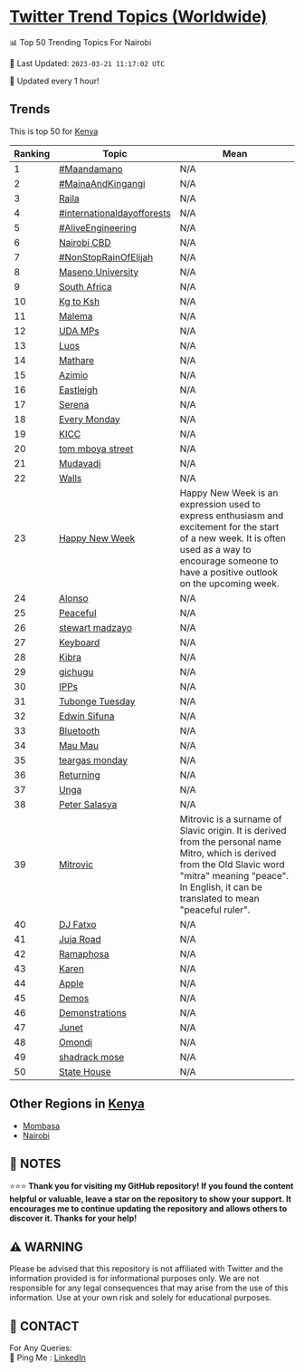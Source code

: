 [Twitter Trend Topics (Worldwide)](https://github.com/ErcinDedeoglu/Twitter-Trend-Topics)
==========


📊 Top 50 Trending Topics For Nairobi

📆 Last Updated: `2023-03-21 11:17:02 UTC`

🔧 Updated every 1 hour!


## Trends

This is top 50 for [Kenya](</Kenya>)

| Ranking | Topic | Mean |
| ------- | ------------ | ------------ |
| 1 | [#Maandamano](http://twitter.com/search?q=%23Maandamano) | N/A |
| 2 | [#MainaAndKingangi](http://twitter.com/search?q=%23MainaAndKingangi) | N/A |
| 3 | [Raila](http://twitter.com/search?q=Raila) | N/A |
| 4 | [#internationaldayofforests](http://twitter.com/search?q=%23internationaldayofforests) | N/A |
| 5 | [#AliveEngineering](http://twitter.com/search?q=%23AliveEngineering) | N/A |
| 6 | [Nairobi CBD](http://twitter.com/search?q=Nairobi+CBD) | N/A |
| 7 | [#NonStopRainOfElijah](http://twitter.com/search?q=%23NonStopRainOfElijah) | N/A |
| 8 | [Maseno University](http://twitter.com/search?q=Maseno+University) | N/A |
| 9 | [South Africa](http://twitter.com/search?q=South+Africa) | N/A |
| 10 | [Kg to Ksh](http://twitter.com/search?q=Kg+to+Ksh) | N/A |
| 11 | [Malema](http://twitter.com/search?q=Malema) | N/A |
| 12 | [UDA MPs](http://twitter.com/search?q=UDA+MPs) | N/A |
| 13 | [Luos](http://twitter.com/search?q=Luos) | N/A |
| 14 | [Mathare](http://twitter.com/search?q=Mathare) | N/A |
| 15 | [Azimio](http://twitter.com/search?q=Azimio) | N/A |
| 16 | [Eastleigh](http://twitter.com/search?q=Eastleigh) | N/A |
| 17 | [Serena](http://twitter.com/search?q=Serena) | N/A |
| 18 | [Every Monday](http://twitter.com/search?q=Every+Monday) | N/A |
| 19 | [KICC](http://twitter.com/search?q=KICC) | N/A |
| 20 | [tom mboya street](http://twitter.com/search?q=tom+mboya+street) | N/A |
| 21 | [Mudavadi](http://twitter.com/search?q=Mudavadi) | N/A |
| 22 | [Walls](http://twitter.com/search?q=Walls) | N/A |
| 23 | [Happy New Week](http://twitter.com/search?q=Happy+New+Week) | Happy New Week is an expression used to express enthusiasm and excitement for the start of a new week. It is often used as a way to encourage someone to have a positive outlook on the upcoming week. |
| 24 | [Alonso](http://twitter.com/search?q=Alonso) | N/A |
| 25 | [Peaceful](http://twitter.com/search?q=Peaceful) | N/A |
| 26 | [stewart madzayo](http://twitter.com/search?q=stewart+madzayo) | N/A |
| 27 | [Keyboard](http://twitter.com/search?q=Keyboard) | N/A |
| 28 | [Kibra](http://twitter.com/search?q=Kibra) | N/A |
| 29 | [gichugu](http://twitter.com/search?q=gichugu) | N/A |
| 30 | [IPPs](http://twitter.com/search?q=IPPs) | N/A |
| 31 | [Tubonge Tuesday](http://twitter.com/search?q=Tubonge+Tuesday) | N/A |
| 32 | [Edwin Sifuna](http://twitter.com/search?q=Edwin+Sifuna) | N/A |
| 33 | [Bluetooth](http://twitter.com/search?q=Bluetooth) | N/A |
| 34 | [Mau Mau](http://twitter.com/search?q=Mau+Mau) | N/A |
| 35 | [teargas monday](http://twitter.com/search?q=teargas+monday) | N/A |
| 36 | [Returning](http://twitter.com/search?q=Returning) | N/A |
| 37 | [Unga](http://twitter.com/search?q=Unga) | N/A |
| 38 | [Peter Salasya](http://twitter.com/search?q=Peter+Salasya) | N/A |
| 39 | [Mitrovic](http://twitter.com/search?q=Mitrovic) | Mitrovic is a surname of Slavic origin. It is derived from the personal name Mitro, which is derived from the Old Slavic word "mitra" meaning "peace". In English, it can be translated to mean "peaceful ruler". |
| 40 | [DJ Fatxo](http://twitter.com/search?q=DJ+Fatxo) | N/A |
| 41 | [Juja Road](http://twitter.com/search?q=Juja+Road) | N/A |
| 42 | [Ramaphosa](http://twitter.com/search?q=Ramaphosa) | N/A |
| 43 | [Karen](http://twitter.com/search?q=Karen) | N/A |
| 44 | [Apple](http://twitter.com/search?q=Apple) | N/A |
| 45 | [Demos](http://twitter.com/search?q=Demos) | N/A |
| 46 | [Demonstrations](http://twitter.com/search?q=Demonstrations) | N/A |
| 47 | [Junet](http://twitter.com/search?q=Junet) | N/A |
| 48 | [Omondi](http://twitter.com/search?q=Omondi) | N/A |
| 49 | [shadrack mose](http://twitter.com/search?q=shadrack+mose) | N/A |
| 50 | [State House](http://twitter.com/search?q=State+House) | N/A |



## Other Regions in [Kenya](</Kenya>)

* [Mombasa](</Kenya/Mombasa.md>)
* [Nairobi](</Kenya/Nairobi.md>)



## 📝 NOTES

⭐⭐⭐ **Thank you for visiting my GitHub repository! If you found the content helpful or valuable, leave a star on the repository to show your support. It encourages me to continue updating the repository and allows others to discover it. Thanks for your help!**


## ⚠️ WARNING

Please be advised that this repository is not affiliated with Twitter and the information provided is for informational purposes only. We are not responsible for any legal consequences that may arise from the use of this information. Use at your own risk and solely for educational purposes.


## 📨 CONTACT

 For Any Queries:  
            🏓 Ping Me : [LinkedIn](https://www.linkedin.com/in/ercindedeoglu/)
